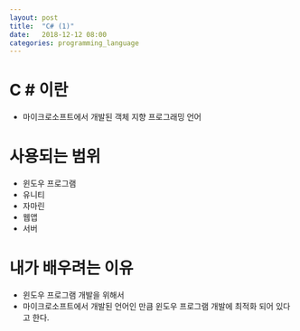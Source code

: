```yaml
---
layout: post
title:  "C# (1)"
date:   2018-12-12 08:00
categories: programming_language
---
```

# C # 이란

- 마이크로소프트에서 개발된 객체 지향 프로그래밍 언어

# 사용되는 범위

- 윈도우 프로그램
- 유니티
- 자마린
- 웹앱
- 서버

# 내가 배우려는 이유

- 윈도우 프로그램 개발을 위해서
- 마이크로소프트에서 개발된 언어인 만큼 윈도우 프로그램 개발에 최적화 되어 있다고 한다.